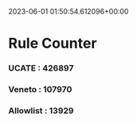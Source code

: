 2023-06-01 01:50:54.612096+00:00
# Rule Counter 
 ### UCATE : 426897

 ### Veneto : 107970

 ### Allowlist : 13929